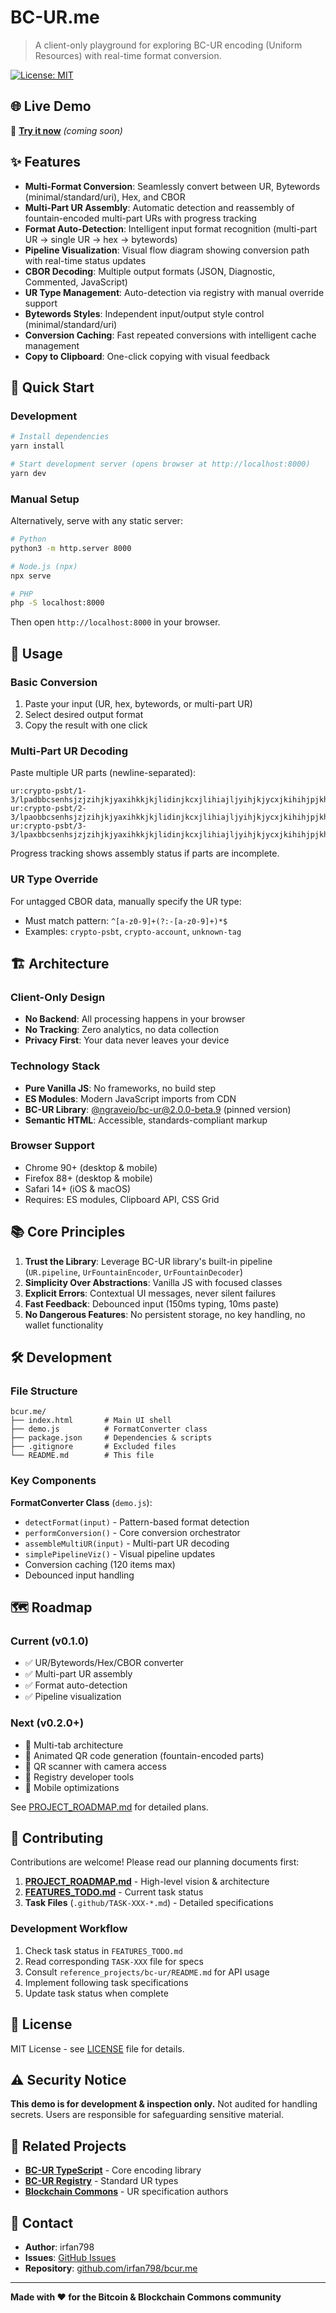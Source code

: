 # BC-UR.me

> A client-only playground for exploring BC-UR encoding (Uniform Resources) with real-time format conversion.

[![License: MIT](https://img.shields.io/badge/License-MIT-blue.svg)](https://opensource.org/licenses/MIT)

## 🌐 Live Demo

🚀 **[Try it now](https://irfan798.github.io/bcur.me/)** *(coming soon)*

## ✨ Features

- **Multi-Format Conversion**: Seamlessly convert between UR, Bytewords (minimal/standard/uri), Hex, and CBOR
- **Multi-Part UR Assembly**: Automatic detection and reassembly of fountain-encoded multi-part URs with progress tracking
- **Format Auto-Detection**: Intelligent input format recognition (multi-part UR → single UR → hex → bytewords)
- **Pipeline Visualization**: Visual flow diagram showing conversion path with real-time status updates
- **CBOR Decoding**: Multiple output formats (JSON, Diagnostic, Commented, JavaScript)
- **UR Type Management**: Auto-detection via registry with manual override support
- **Bytewords Styles**: Independent input/output style control (minimal/standard/uri)
- **Conversion Caching**: Fast repeated conversions with intelligent cache management
- **Copy to Clipboard**: One-click copying with visual feedback

## 🚀 Quick Start

### Development

```bash
# Install dependencies
yarn install

# Start development server (opens browser at http://localhost:8000)
yarn dev
```

### Manual Setup

Alternatively, serve with any static server:

```bash
# Python
python3 -m http.server 8000

# Node.js (npx)
npx serve

# PHP
php -S localhost:8000
```

Then open `http://localhost:8000` in your browser.

## 🎯 Usage

### Basic Conversion

1. Paste your input (UR, hex, bytewords, or multi-part UR)
2. Select desired output format
3. Copy the result with one click

### Multi-Part UR Decoding

Paste multiple UR parts (newline-separated):
```
ur:crypto-psbt/1-3/lpadbbcsenhsjzjzihjkjyaxihkkjkjlidinjkcxjlihiajljyihjkjycxjkihihjpjkhsjthsjk
ur:crypto-psbt/2-3/lpaobbcsenhsjzjzihjkjyaxihkkjkjlidinjkcxjlihiajljyihjkjycxjkihihjpjkhsjthsjk
ur:crypto-psbt/3-3/lpaxbbcsenhsjzjzihjkjyaxihkkjkjlidinjkcxjlihiajljyihjkjycxjkihihjpjkhsjthsjk
```

Progress tracking shows assembly status if parts are incomplete.

### UR Type Override

For untagged CBOR data, manually specify the UR type:
- Must match pattern: `^[a-z0-9]+(?:-[a-z0-9]+)*$`
- Examples: `crypto-psbt`, `crypto-account`, `unknown-tag`

## 🏗️ Architecture

### Client-Only Design
- **No Backend**: All processing happens in your browser
- **No Tracking**: Zero analytics, no data collection
- **Privacy First**: Your data never leaves your device

### Technology Stack
- **Pure Vanilla JS**: No frameworks, no build step
- **ES Modules**: Modern JavaScript imports from CDN
- **BC-UR Library**: [@ngraveio/bc-ur@2.0.0-beta.9](https://github.com/ngraveio/bc-ur-ts) (pinned version)
- **Semantic HTML**: Accessible, standards-compliant markup

### Browser Support
- Chrome 90+ (desktop & mobile)
- Firefox 88+ (desktop & mobile)
- Safari 14+ (iOS & macOS)
- Requires: ES modules, Clipboard API, CSS Grid

## 📚 Core Principles

1. **Trust the Library**: Leverage BC-UR library's built-in pipeline (`UR.pipeline`, `UrFountainEncoder`, `UrFountainDecoder`)
2. **Simplicity Over Abstractions**: Vanilla JS with focused classes
3. **Explicit Errors**: Contextual UI messages, never silent failures
4. **Fast Feedback**: Debounced input (150ms typing, 10ms paste)
5. **No Dangerous Features**: No persistent storage, no key handling, no wallet functionality

## 🛠️ Development

### File Structure
```
bcur.me/
├── index.html       # Main UI shell
├── demo.js          # FormatConverter class
├── package.json     # Dependencies & scripts
├── .gitignore       # Excluded files
└── README.md        # This file
```

### Key Components

**FormatConverter Class** (`demo.js`):
- `detectFormat(input)` - Pattern-based format detection
- `performConversion()` - Core conversion orchestrator
- `assembleMultiUR(input)` - Multi-part UR decoding
- `simplePipelineViz()` - Visual pipeline updates
- Conversion caching (120 items max)
- Debounced input handling

## 🗺️ Roadmap

### Current (v0.1.0)
- ✅ UR/Bytewords/Hex/CBOR converter
- ✅ Multi-part UR assembly
- ✅ Format auto-detection
- ✅ Pipeline visualization

### Next (v0.2.0+)
- 🔄 Multi-tab architecture
- 🔄 Animated QR code generation (fountain-encoded parts)
- 🔄 QR scanner with camera access
- 🔄 Registry developer tools
- 🔄 Mobile optimizations

See [PROJECT_ROADMAP.md](.github/PROJECT_ROADMAP.md) for detailed plans.

## 🤝 Contributing

Contributions are welcome! Please read our planning documents first:

1. **[PROJECT_ROADMAP.md](.github/PROJECT_ROADMAP.md)** - High-level vision & architecture
2. **[FEATURES_TODO.md](.github/FEATURES_TODO.md)** - Current task status
3. **Task Files** (`.github/TASK-XXX-*.md`) - Detailed specifications

### Development Workflow
1. Check task status in `FEATURES_TODO.md`
2. Read corresponding `TASK-XXX` file for specs
3. Consult `reference_projects/bc-ur/README.md` for API usage
4. Implement following task specifications
5. Update task status when complete

## 📄 License

MIT License - see [LICENSE](LICENSE) file for details.

## ⚠️ Security Notice

**This demo is for development & inspection only.** Not audited for handling secrets. Users are responsible for safeguarding sensitive material.

## 🔗 Related Projects

- **[BC-UR TypeScript](https://github.com/ngraveio/bc-ur-ts)** - Core encoding library
- **[BC-UR Registry](https://github.com/BlockchainCommons/Research/blob/master/papers/bcr-2020-006-urtypes.md)** - Standard UR types
- **[Blockchain Commons](https://www.blockchaincommons.com/)** - UR specification authors

## 📧 Contact

- **Author**: irfan798
- **Issues**: [GitHub Issues](https://github.com/irfan798/bcur.me/issues)
- **Repository**: [github.com/irfan798/bcur.me](https://github.com/irfan798/bcur.me)

---

**Made with ❤️ for the Bitcoin & Blockchain Commons community**
